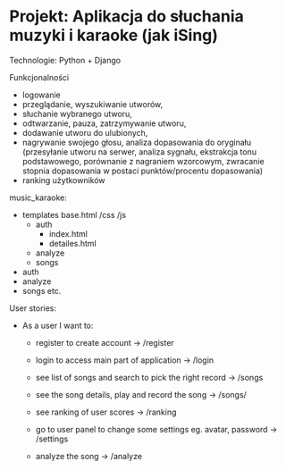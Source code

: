 # Projekt: Aplikacja do słuchania muzyki i karaoke (jak iSing)

Technologie: Python + Django

Funkcjonalności
- logowanie
- przeglądanie, wyszukiwanie utworów,
- słuchanie wybranego utworu,
- odtwarzanie, pauza, zatrzymywanie utworu,
- dodawanie utworu do ulubionych,
- nagrywanie swojego głosu, analiza dopasowania do oryginału (przesyłanie utworu na serwer, analiza sygnału, ekstrakcja tonu podstawowego, porównanie z nagraniem wzorcowym, zwracanie stopnia dopasowania w postaci punktów/procentu dopasowania)
- ranking użytkowników

music_karaoke:
 - templates
    base.html
    /css
    /js
    - auth
        - index.html
        - detailes.html
    - analyze
    - songs
 - auth
 - analyze
 - songs etc.

User stories:
- As a user I want to:
    - register to create account -> /register
    - login to access main part of application -> /login
    
    - see list of songs and search to pick the right record -> /songs
    - see the song details, play and record the song -> /songs/<id>
    - see ranking of user scores -> /ranking
    - go to user panel to change some settings eg. avatar, password -> /settings
    - analyze the song -> /analyze